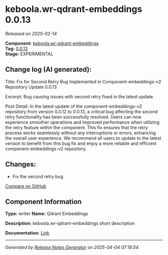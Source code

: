#  keboola.wr-qdrant-embeddings 0.0.13

_Released on 2025-02-14_

**Component:** [keboola.wr-qdrant-embeddings](https://github.com/keboola/component-embeddings-v2)  
**Tag:** [0.0.13](https://github.com/keboola/component-embeddings-v2/releases/tag/0.0.13)  
**Stage:** EXPERIMENTAL


## Change log (AI generated):
Title:
Fix for Second Retry Bug Implemented in Component-embeddings-v2 Repository Update 0.0.13

Excerpt:
Bug causing issues with second retry fixed in the latest update.

Post Detail:
In the latest update of the component-embeddings-v2 repository from version 0.0.12 to 0.0.13, a critical bug affecting the second retry functionality has been successfully resolved. Users can now experience smoother operations and improved performance when utilizing the retry feature within the component. This fix ensures that the retry process works seamlessly without any interruptions or errors, enhancing the overall user experience. We recommend all users to update to the latest version to benefit from this bug fix and enjoy a more reliable and efficient component-embeddings-v2 repository.



## Changes:



- Fix the second retry bug 



[Compare on GitHub](https://github.com/keboola/component-embeddings-v2/compare/0.0.12...0.0.13)



## Component Information
**Type:** writer
**Name:** Qdrant Embeddings

**Description:** keboola.wr-qdrant-embeddings short description


**Documentation:** [Link](https://github.com/keboola/component-embeddings-v2/blob/master/README.md)



---
_Generated by [Release Notes Generator](https://github.com/keboola/release-notes-generator)
on 2025-04-04 07:18:54_